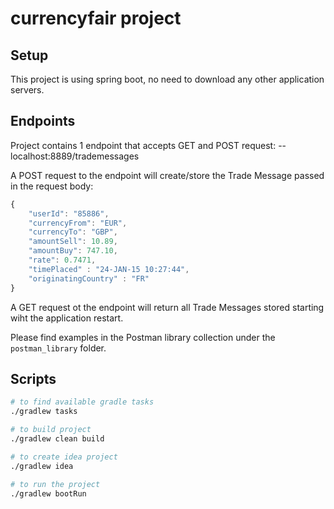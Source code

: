 currencyfair project
=========

## Setup

This project is using spring boot, no need to download any other application servers.

## Endpoints

Project contains 1 endpoint that accepts GET and POST request:
  -- localhost:8889/trademessages

A POST request to the endpoint will create/store the Trade Message passed in the request body:

```javascript
{
	"userId": "85886",
 	"currencyFrom": "EUR",
  	"currencyTo": "GBP",
  	"amountSell": 10.89,
  	"amountBuy": 747.10,
  	"rate": 0.7471,
  	"timePlaced" : "24-JAN-15 10:27:44",
  	"originatingCountry" : "FR"
}
```

A GET request ot the endpoint will return all Trade Messages stored starting wiht the application restart.

Please find examples in the Postman library collection under the `postman_library` folder.

## Scripts

```bash
# to find available gradle tasks
./gradlew tasks

# to build project
./gradlew clean build

# to create idea project
./gradlew idea

# to run the project
./gradlew bootRun